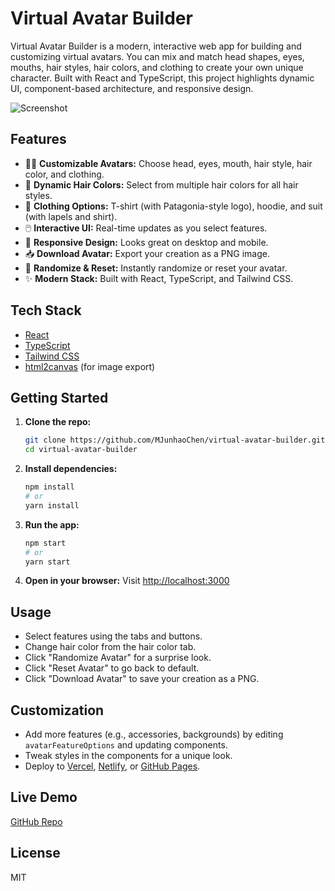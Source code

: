 # Virtual Avatar Builder

Virtual Avatar Builder is a modern, interactive web app for building and customizing virtual avatars. You can mix and match head shapes, eyes, mouths, hair styles, hair colors, and clothing to create your own unique character. Built with React and TypeScript, this project highlights dynamic UI, component-based architecture, and responsive design.

![Screenshot](./screenshot.png) <!-- Replace with your screenshot -->

## Features

- 🧑‍🎨 **Customizable Avatars:** Choose head, eyes, mouth, hair style, hair color, and clothing.
- 🎨 **Dynamic Hair Colors:** Select from multiple hair colors for all hair styles.
- 👕 **Clothing Options:** T-shirt (with Patagonia-style logo), hoodie, and suit (with lapels and shirt).
- 🖱️ **Interactive UI:** Real-time updates as you select features.
- 📱 **Responsive Design:** Looks great on desktop and mobile.
- 📥 **Download Avatar:** Export your creation as a PNG image.
- 🔄 **Randomize & Reset:** Instantly randomize or reset your avatar.
- ✨ **Modern Stack:** Built with React, TypeScript, and Tailwind CSS.

## Tech Stack

- [React](https://reactjs.org/)
- [TypeScript](https://www.typescriptlang.org/)
- [Tailwind CSS](https://tailwindcss.com/)
- [html2canvas](https://html2canvas.hertzen.com/) (for image export)

## Getting Started

1. **Clone the repo:**
   ```bash
   git clone https://github.com/MJunhaoChen/virtual-avatar-builder.git
   cd virtual-avatar-builder
   ```
2. **Install dependencies:**
   ```bash
   npm install
   # or
   yarn install
   ```
3. **Run the app:**
   ```bash
   npm start
   # or
   yarn start
   ```
4. **Open in your browser:**
   Visit [http://localhost:3000](http://localhost:3000)

## Usage

- Select features using the tabs and buttons.
- Change hair color from the hair color tab.
- Click "Randomize Avatar" for a surprise look.
- Click "Reset Avatar" to go back to default.
- Click "Download Avatar" to save your creation as a PNG.

## Customization

- Add more features (e.g., accessories, backgrounds) by editing `avatarFeatureOptions` and updating components.
- Tweak styles in the components for a unique look.
- Deploy to [Vercel](https://vercel.com/), [Netlify](https://www.netlify.com/), or [GitHub Pages](https://pages.github.com/).

## Live Demo

[GitHub Repo](https://github.com/MJunhaoChen/virtual-avatar-builder)

## License

MIT
